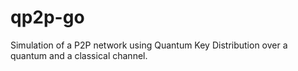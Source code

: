 # qp2p-go
Simulation of a P2P network using Quantum Key Distribution over a quantum and a classical channel.
